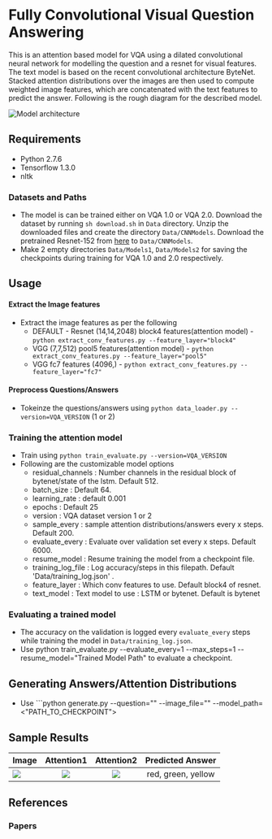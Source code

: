 # Fully Convolutional Visual Question Answering
This is an attention based model for VQA using a dilated convolutional neural network for modelling the question and a resnet for visual features. The text model is based on the recent convolutional architecture ByteNet. Stacked attention distributions over the images are then used to compute weighted image features, which are concatenated with the text features to predict the answer. Following is the rough diagram for the described model.

![Model architecture](http://i.imgur.com/IE6Zq6o.jpg)

## Requirements
- Python 2.7.6
- Tensorflow 1.3.0
- nltk

### Datasets and Paths
- The model is can be trained either on VQA 1.0 or VQA 2.0. Download the dataset by running ```sh download.sh``` in ```Data``` directory.
Unzip the downloaded files and create the directory ```Data/CNNModels```. Download the pretrained Resnet-152 from [here][1] to ```Data/CNNModels```.
- Make 2 empty directories ```Data/Models1```, ```Data/Models2``` for saving the checkpoints during training for VQA 1.0 and 2.0 respectively.

## Usage
#### Extract the Image features
- Extract the image features as per the following
  - DEFAULT - Resnet (14,14,2048) block4 features(attention model) - ```python extract_conv_features.py --feature_layer="block4"```
  - VGG (7,7,512) pool5 features(attention model) -  ```python extract_conv_features.py --feature_layer="pool5"```
  - VGG fc7 features (4096,) - ```python extract_conv_features.py --feature_layer="fc7"```

#### Preprocess Questions/Answers
- Tokeinze the questions/answers using ```python data_loader.py --version=VQA_VERSION``` (1 or 2)

### Training the attention model
- Train using ```python train_evaluate.py --version=VQA_VERSION```
- Following are the customizable model options
  - residual_channels : Number channels in the residual block of bytenet/state of the lstm. Default 512.
  - batch_size : Default 64.
  - learning_rate : default 0.001
  - epochs : Default 25
  - version : VQA dataset version 1 or 2
  - sample_every : sample attention distributions/answers every x steps. Default 200.
  - evaluate_every : Evaluate over validation set every x steps. Default 6000.
  - resume_model : Resume training the model from a checkpoint file.
  - training_log_file : Log accuracy/steps in this filepath. Default 'Data/training_log.json' .
  - feature_layer : Which conv features to use. Default block4 of resnet.
  - text_model : Text model to use : LSTM or bytenet. Default is bytenet
  
### Evaluating a trained model
- The accuracy on the validation is logged every ```evaluate_every``` steps while training the model in ```Data/training_log.json```.
- Use python train_evaluate.py --evaluate_every=1 --max_steps=1 --resume_model="Trained Model Path" to evaluate a checkpoint.

## Generating Answers/Attention Distributions
- Use ```python generate.py --question="<QUESTION ABOUT THE IMAGE>" --image_file="<IMAGE FILE PATH>" --model_path=<"PATH_TO_CHECKPOINT">

## Sample Results
| Image        | Attention1           | Attention2 | Predicted Answer  |
| ------------- |:-------------:|:-------------:| :-----:|
| ![](http://i.imgur.com/j4FiEaS.jpg)      | ![](http://i.imgur.com/j4FiEaS.jpg) |![](http://i.imgur.com/j4FiEaS.jpg) | red, green, yellow|

## References

### Papers



[1]:http://download.tensorflow.org/models/resnet_v2_152_2017_04_14.tar.gz
